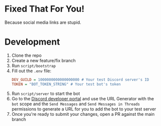 # Fixed That For You!
Because social media links are stupid.

# Development
1. Clone the repo
2. Create a new feature/fix branch
3. Run `script/bootstrap`
4. Fill out the `.env` file:
    ```ini
    DEV_GUILD = 1000000000000000000 # Your test Discord server's ID
    TOKEN = "BOT_TOKEN_STRING" # Your test bot's token
    ```
5. Run `script/server` to start the bot
6. Go to the [Discord developer portal](https://discord.com/developers/applications) and use the URL Generator with the `bot` scope and the `Send Messages` and `Send Messages in Threads` permissions to generate a URL for you to add the bot to your test server
7. Once you're ready to submit your changes, open a PR against the main branch